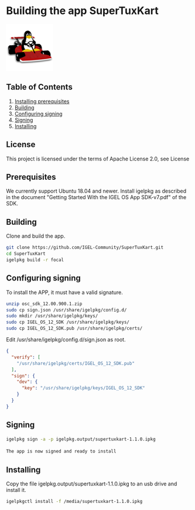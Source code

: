 # Building the app SuperTuxKart

![SuperTuxKart](data/app.png)

## Table of Contents
1. [Installing prerequisites](#installing-prerequisites)
2. [Building](#building)
3. [Configuring signing](#configuring-signing)
4. [Signing](#signing)
5. [Installing](#installing)


## License

This project is licensed under the terms of Apache License 2.0, see License

## Prerequisites

We currently support Ubuntu 18.04 and newer. Install igelpkg as described in the document "Getting Started With the IGEL OS App SDK-v7.pdf" of the SDK.

## Building

Clone and build the app.
```bash
git clone https://github.com/IGEL-Community/SuperTuxKart.git
cd SuperTuxKart
igelpkg build -r focal
```


## Configuring signing

To install the APP, it must have a valid signature.

```bash
unzip osc_sdk_12.00.900.1.zip
sudo cp sign.json /usr/share/igelpkg/config.d/
sudo mkdir /usr/share/igelpkg/keys/
sudo cp IGEL_OS_12_SDK /usr/share/igelpkg/keys/
sudo cp IGEL_OS_12_SDK.pub /usr/share/igelpkg/certs/
```

Edit /usr/share/igelpkg/config.d/sign.json as root.

```json
{
  "verify": [
    "/usr/share/igelpkg/certs/IGEL_OS_12_SDK.pub"
  ],
  "sign": {
    "dev": {
      "key": "/usr/share/igelpkg/keys/IGEL_OS_12_SDK"
    }
  }
}
```

## Signing

```bash
igelpkg sign -a -p igelpkg.output/supertuxkart-1.1.0.ipkg

The app is now signed and ready to install
```

## Installing

Copy the file igelpkg.output/supertuxkart-1.1.0.ipkg to an usb drive and install it.
```bash
igelpkgctl install -f /media/supertuxkart-1.1.0.ipkg
```
